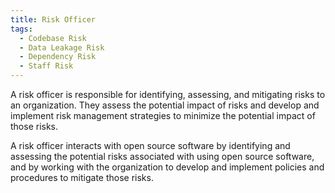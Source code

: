```yaml
---
title: Risk Officer
tags:
  - Codebase Risk
  - Data Leakage Risk
  - Dependency Risk
  - Staff Risk
---
```

A risk officer is responsible for identifying, assessing, and mitigating risks to an organization. They assess the potential impact of risks and develop and implement risk management strategies to minimize the potential impact of those risks.

A risk officer interacts with open source software by identifying and assessing the potential risks associated with using open source software, and by working with the organization to develop and implement policies and procedures to mitigate those risks.
